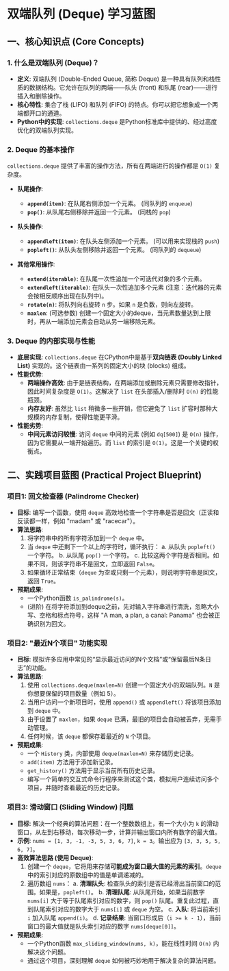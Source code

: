  
# 双端队列 (Deque) 学习蓝图

## 一、核心知识点 (Core Concepts)

### 1. 什么是双端队列 (Deque)？
- **定义**: 双端队列 (Double-Ended Queue, 简称 Deque) 是一种具有队列和栈性质的数据结构。它允许在队列的两端——队头 (front) 和队尾 (rear)——进行插入和删除操作。
- **核心特性**: 集合了栈 (LIFO) 和队列 (FIFO) 的特点。你可以把它想象成一个两端都开口的通道。
- **Python中的实现**: `collections.deque` 是Python标准库中提供的、经过高度优化的双端队列实现。

### 2. Deque 的基本操作
`collections.deque` 提供了丰富的操作方法，所有在两端进行的操作都是 `O(1)` 复杂度。

- **队尾操作**:
  - **`append(item)`**: 在队尾右侧添加一个元素。 (同队列的 `enqueue`)
  - **`pop()`**: 从队尾右侧移除并返回一个元素。 (同栈的 `pop`)

- **队头操作**:
  - **`appendleft(item)`**: 在队头左侧添加一个元素。 (可以用来实现栈的 `push`)
  - **`popleft()`**: 从队头左侧移除并返回一个元素。 (同队列的 `dequeue`)

- **其他常用操作**:
  - **`extend(iterable)`**: 在队尾一次性追加一个可迭代对象的多个元素。
  - **`extendleft(iterable)`**: 在队头一次性追加多个元素 (注意：迭代器的元素会按相反顺序出现在队列中)。
  - **`rotate(n)`**: 将队列向右旋转 `n` 步。如果 `n` 是负数，则向左旋转。
  - **`maxlen`**: (可选参数) 创建一个固定大小的deque，当元素数量达到上限时，再从一端添加元素会自动从另一端移除元素。

### 3. Deque 的内部实现与性能
- **底层实现**: `collections.deque` 在CPython中是基于**双向链表 (Doubly Linked List)** 实现的。这个链表由一系列的固定大小的块 (blocks) 组成。
- **性能优势**:
  - **两端操作高效**: 由于是链表结构，在两端添加或删除元素只需要修改指针，因此时间复杂度是 `O(1)`。这解决了 `list` 在头部插入/删除时 `O(n)` 的性能瓶颈。
  - **内存友好**: 虽然比 `list` 稍微多一些开销，但它避免了 `list` 扩容时那种大规模的内存复制，使得性能更平滑。
- **性能劣势**:
  - **中间元素访问较慢**: 访问 `deque` 中间的元素 (例如 `dq[500]`) 是 `O(n)` 操作，因为它需要从一端开始遍历。而 `list` 的索引是 `O(1)`。这是一个关键的权衡点。

## 二、实践项目蓝图 (Practical Project Blueprint)

### 项目1: 回文检查器 (Palindrome Checker)
- **目标**: 编写一个函数，使用 `deque` 高效地检查一个字符串是否是回文（正读和反读都一样，例如 "madam" 或 "racecar"）。
- **算法思路**:
  1. 将字符串中的所有字符添加到一个 `deque` 中。
  2. 当 `deque` 中还剩下一个以上的字符时，循环执行：
     a. 从队头 `popleft()` 一个字符。
     b. 从队尾 `pop()` 一个字符。
     c. 比较这两个字符是否相同。如果不同，则该字符串不是回文，立即返回 `False`。
  3. 如果循环正常结束（`deque` 为空或只剩一个元素），则说明字符串是回文，返回 `True`。
- **预期成果**:
  - 一个Python函数 `is_palindrome(s)`。
  - (进阶) 在将字符添加到deque之前，先对输入字符串进行清洗，忽略大小写、空格和标点符号，这样 "A man, a plan, a canal: Panama" 也会被正确识别为回文。

### 项目2: "最近N个项目" 功能实现
- **目标**: 模拟许多应用中常见的“显示最近访问的N个文档”或“保留最后N条日志”的功能。
- **算法思路**:
  1. 使用 `collections.deque(maxlen=N)` 创建一个固定大小的双端队列。`N` 是你想要保留的项目数量（例如 5）。
  2. 当用户访问一个新项目时，使用 `append()` 或 `appendleft()` 将该项目添加到 `deque` 中。
  3. 由于设置了 `maxlen`，如果 `deque` 已满，最旧的项目会自动被丢弃，无需手动管理。
  4. 任何时候，该 `deque` 都保存着最近的 `N` 个项目。
- **预期成果**:
  - 一个 `History` 类，内部使用 `deque(maxlen=N)` 来存储历史记录。
  - `add(item)` 方法用于添加新记录。
  - `get_history()` 方法用于显示当前所有历史记录。
  - 编写一个简单的交互式命令行程序来测试这个类，模拟用户连续访问多个项目，并随时查看最近的历史记录。

### 项目3: 滑动窗口 (Sliding Window) 问题
- **目标**: 解决一个经典的算法问题：在一个整数数组上，有一个大小为 `k` 的滑动窗口，从左到右移动，每次移动一步，计算并输出窗口内所有数字的最大值。
- **示例**: `nums = [1, 3, -1, -3, 5, 3, 6, 7]`, `k = 3`。输出应为 `[3, 3, 5, 5, 6, 7]`。
- **高效算法思路 (使用 Deque)**:
  1. 创建一个 `deque`，它将用来存储**可能成为窗口最大值的元素的索引**。`deque` 中的索引对应的原数组中的值是单调递减的。
  2. 遍历数组 `nums`：
     a. **清理队头**: 检查队头的索引是否已经滑出当前窗口的范围。如果是，`popleft()`。
     b. **清理队尾**: 从队尾开始，如果当前数字 `nums[i]` 大于等于队尾索引对应的数字，则 `pop()` 队尾。重复此过程，直到队尾索引对应的数字大于 `nums[i]` 或 `deque` 为空。
     c. **入队**: 将当前索引 `i` 加入队尾 `append(i)`。
     d. **记录结果**: 当窗口形成后（`i >= k - 1`），当前窗口的最大值就是队头索引对应的数字 `nums[deque[0]]`。
- **预期成果**:
  - 一个Python函数 `max_sliding_window(nums, k)`，能在线性时间 `O(n)` 内解决这个问题。
  - 通过这个项目，深刻理解 `deque` 如何被巧妙地用于解决复杂的算法问题。
